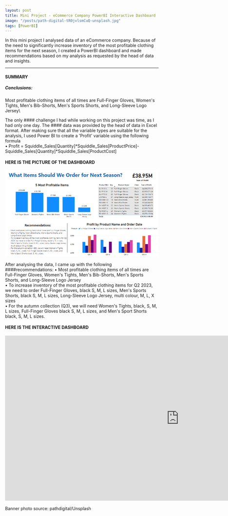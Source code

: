 ```yaml
---
layout: post
title: Mini Project - eCommerce Company PowerBI Interactive Dashboard 
image: "/posts/path-digital-tR0jvlsmCuQ-unsplash.jpg"
tags: [PowerBI]
---
```


In this mini project I analysed data of an eCommerce company. Because of the need to significantly increase inventory of the most profitable clothing items for the next season, I created a PowerBI dashboard and made recommendations based on my analysis as requested by the head of data and insights.

---

#### SUMMARY
##### Conclusions: 
Most profitable clothing items of all times are Full-Finger Gloves, Women's Tights, Men's Bib-Shorts, Men's Sports Shorts, and Long-Sleeve Logo Jersey\

The only #### challenge I had while working on this project was time, as I had only one day. The #### data was provided by the head of data in Excel format. After making sure that all the variable types are suitable for the analysis, I used Power BI to create a 'Profit' variable using the following formula\
•	Profit = Squiddle_Sales[Quantity]*Squiddle_Sales[ProductPrice]-Squiddle_Sales[Quantity]*Squiddle_Sales[ProductCost] 

#### HERE IS THE PICTURE OF THE DASHBOARD
![dashboard](/img/posts/dashboard2.png "dashboard") 

After analysing the data, I came up with the following ####recommendations:
• Most profitable clothing items of all times are Full-Finger Gloves, Women's Tights, Men's Bib-Shorts, Men's Sports Shorts, and Long-Sleeve Logo Jersey\
• To increase inventory of the most profitable clothing items for Q2 2023, we need to order Full-Finger Gloves, black S, M, L sizes, Men's Sports Shorts, black S, M, L sizes, Long-Sleeve Logo Jersey, multi colour, M, L, X sizes\
• For the autumn collection (Q3), we will need Women's Tights, black, S, M, L sizes, Full-Finger Gloves black S, M, L sizes, and Men's Sport Shorts black, S, M, L sizes.

#### HERE IS THE INTERACTIVE DASHBOARD
<iframe title="Dashboard day project" width="1140" height="541.25" src="https://app.powerbi.com/reportEmbed?reportId=67ccd2f0-b1b4-4995-afdb-9f1a65317abd&autoAuth=true&ctid=15830474-cef0-4326-88db-96e5ab019d8a" frameborder="0" allowFullScreen="true"></iframe>

Banner photo source: pathdigital/Unsplash



